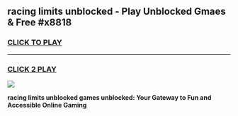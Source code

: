 
## racing limits unblocked - Play Unblocked Gmaes & Free #x8818
<h3>
<a href="https://news.freeplayer.one?title=racing_limits_unblocked&ref=26F">CLICK TO PLAY</a></h3>
<hr>

<h3>
<a href="https://news.freeplayer.one?title=racing_limits_unblocked&ref=26F">CLICK 2 PLAY</a>
  
</h3>

<a href="https://news.freeplayer.one?title=racing_limits_unblocked&ref=26F/"><img src="https://clearcache.store/games.png"></a>


**racing limits unblocked games unblocked: Your Gateway to Fun and Accessible Online Gaming**
